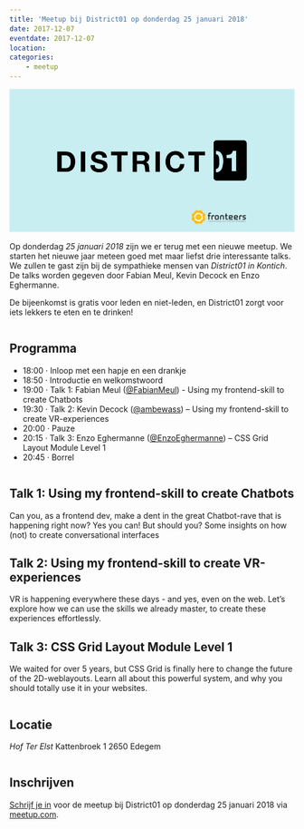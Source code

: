 ```yaml
---
title: 'Meetup bij District01 op donderdag 25 januari 2018'
date: 2017-12-07
eventdate: 2017-12-07
location:
categories:
    - meetup
---
```


![](/_img/bijeenkomsten/logo.jpeg)

Op donderdag _25 januari 2018_ zijn we er terug met een nieuwe meetup. We starten het nieuwe jaar meteen goed met maar liefst drie interessante talks. We zullen te gast zijn bij de sympathieke mensen van _District01 in Kontich_. De talks worden gegeven door Fabian Meul, Kevin Decock en Enzo Eghermanne.

De bijeenkomst is gratis voor leden en niet-leden, en District01 zorgt voor iets lekkers te eten en te drinken!

```

```

## Programma

-   18:00 · Inloop met een hapje en een drankje
-   18:50 · Introductie en welkomstwoord
-   19:00 · Talk 1: Fabian Meul ([@FabianMeul](https://github.com/fabianmeul)) - Using my frontend-skill to create Chatbots
-   19:30 · Talk 2: Kevin Decock ([@ambewass](https://twitter.com/ambewass)) – Using my frontend-skill to create VR-experiences
-   20:00 · Pauze
-   20:15 · Talk 3: Enzo Eghermanne ([@EnzoEghermanne](https://github.com/EnzoEghermanne)) – CSS Grid Layout Module Level 1
-   20:45 · Borrel

```

```

## Talk 1: Using my frontend-skill to create Chatbots

Can you, as a frontend dev, make a dent in the great Chatbot-rave that is happening right now? Yes you can! But should you? Some insights on how (not) to create conversational interfaces

## Talk 2: Using my frontend-skill to create VR-experiences

VR is happening everywhere these days - and yes, even on the web. Let’s explore how we can use the skills we already master, to create these experiences effortlessly.

## Talk 3: CSS Grid Layout Module Level 1

We waited for over 5 years, but CSS Grid is finally here to change the future of the 2D-weblayouts. Learn all about this powerful system, and why you should totally use it in your websites.

```

```

## Locatie

_Hof Ter Elst_
Kattenbroek 1
2650 Edegem

```

```

## Inschrijven

[Schrijf je in](https://www.meetup.com/Fronteers-BE/events/245728363/) voor de meetup bij District01 op donderdag 25 januari 2018 via [meetup.com](https://www.meetup.com/Fronteers-BE/events/245728363/).
